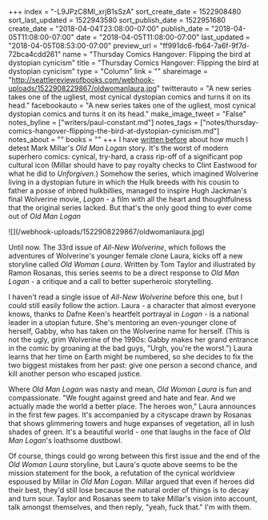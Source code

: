 +++
index = "-L9JPzC8Ml_xrjB1sSzA"
sort_create_date = 1522908480
sort_last_updated = 1522943580
sort_publish_date = 1522951680
create_date = "2018-04-04T23:08:00-07:00"
publish_date = "2018-04-05T11:08:00-07:00"
date = "2018-04-05T11:08:00-07:00"
last_updated = "2018-04-05T08:53:00-07:00"
preview_url = "ff991dc6-fb64-7a6f-9f7d-72bca4cdd261"
name = "Thursday Comics Hangover: Flipping the bird at dystopian cynicism"
title = "Thursday Comics Hangover: Flipping the bird at dystopian cynicism"
type = "Column"
link = ""
shareimage = "http://seattlereviewofbooks.com/webhook-uploads/1522908229867/oldwomanlaura.jpg"
twitterauto = "A new series takes one of the ugliest, most cynical dystopian comics and turns it on its head."
facebookauto = "A new series takes one of the ugliest, most cynical dystopian comics and turns it on its head."
make_image_tweet = "False"
notes_byline = ["writers/paul-constant.md"]
notes_tags = ["notes/thursday-comics-hangover-flipping-the-bird-at-dystopian-cynicism.md"]
notes_about = ""
books = ""
+++
I have [written before](http://www.seattlereviewofbooks.com/notes/2017/08/24/thursday-comics-hangover-dumbforgiven/) about how much I detest Mark Millar's *Old Man Logan* story. It's the worst of modern superhero comics: cynical, try-hard, a crass rip-off of a significant pop cultural icon (Millar should have to pay royalty checks to Clint Eastwood for what he did to *Unforgiven*.) Somehow the series, which imagined Wolverine living in a dystopian future in which the Hulk breeds with his cousin to father a posse of inbred hulkbillies, managed to inspire Hugh Jackman's final Wolverine movie, *Logan* - a film with all the heart and thoughtfulness that the original series lacked. But that's the only good thing to ever come out of *Old Man Logan*

<p class="image-left">![](/webhook-uploads/1522908229867/oldwomanlaura.jpg)</p>

Until now. The 33rd issue of *All-New Wolverine*, which follows the adventures of Wolverine's younger female clone Laura, kicks off a new storyline called *Old Woman Laura*. Written by Tom Taylor and illustrated by Ramon Rosanas, this series seems to be a direct response to *Old Man Logan* - a critique and a call to better superheroic storytelling.

I haven't read a single issue of *All-New Wolverine* before this one, but I could still easily follow the action. Laura - a character that almost everyone knows, thanks to Dafne Keen's heartfelt portrayal in *Logan* - is a national leader in a utopian future. She's mentoring an even-younger clone of herself, Gabby, who has taken on the Wolverine name for herself. (This is not the ugly, grim Wolverine of the 1990s: Gabby makes her grand entrance in the comic by groaning at the bad guys, "Urgh, you're the worst.") Laura learns that her time on Earth might be numbered, so she decides to fix the two biggest mistakes from her past: give one person a second chance, and kill another person who escaped justice.

Where *Old Man Logan* was nasty and mean, *Old Woman Laura* is fun and compassionate. "We fought against greed and hate and fear. And we actually made the world a better place. The heroes won," Laura announces in the first few pages. It's accompanied by a cityscape drawn by Rosanas that shows glimmering towers and huge expanses of vegetation, all in lush shades of green. It's a beautiful world - one that laughs in the face of *Old Man Logan*'s loathsome dustbowl.

Of course, things could go wrong between this first issue and the end of the *Old Woman Laura* storyline, but Laura's quote above seems to be the mission statement for the book, a refutation of the cynical worldview espoused by Millar in *Old Man Logan*. Millar argued that even if heroes did their best, they'd still lose because the natural order of things is to decay and turn sour. Taylor and Rosanas seem to take Millar's vision into account, talk amongst themselves, and then reply, "yeah, fuck that." I'm with them.
